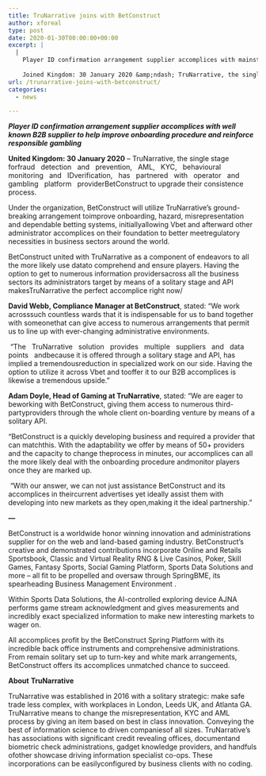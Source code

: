 ```yaml
---
title: TruNarrative joins with BetConstruct
author: xforeal 
type: post
date: 2020-01-30T00:00:00+00:00
excerpt: |
  |
    Player ID confirmation arrangement supplier accomplices with mainstream B2B&amp;nbsp;supplier to help improve onboarding procedure and support responsible&amp;nbsp;gambling 
    
    Joined Kingdom: 30 January 2020 &amp;ndash; TruNarrative, the single stage forfraud&amp;nbsp;&amp;nbsp; detection&amp;nbsp;&amp;nbsp; and&amp;nbsp;&amp;nbsp; prevention,&amp;nbsp;&amp;nbsp; AML,&amp;nbsp;&amp;nbsp; KYC,&amp;nbsp;&amp;nbsp; behavioural&amp;nbsp;&amp;nbsp; monitoring&amp;nbsp;&amp;nbsp; and&amp;nbsp;&amp;nbsp; IDverification,&amp;nbsp;&amp;nbsp; has&amp;nbsp;&amp;nbsp; partnered&amp;nbsp;&amp;nbsp; with&amp;nbsp;&amp;nbsp; operator&amp;nbsp;&amp;nbsp; and&amp;nbsp;&amp;nbsp; gambling&amp;nbsp;&amp;nbsp; platform&amp;nbsp;&amp;nbsp; providerBetConstruct to improve their consistence process
url: /trunarrative-joins-with-betconstruct/
categories:
  - news

---
```

**_Player ID confirmation arrangement supplier accomplices with well known B2B&nbsp;_****_supplier to help improve onboarding procedure and reinforce responsible&nbsp;_****_gambling_**

**United Kingdom: 30 January 2020** &ndash; TruNarrative, the single stage forfraud&nbsp;&nbsp; detection&nbsp;&nbsp; and&nbsp;&nbsp; prevention,&nbsp;&nbsp; AML,&nbsp;&nbsp; KYC,&nbsp;&nbsp; behavioural&nbsp;&nbsp; monitoring&nbsp;&nbsp; and&nbsp;&nbsp; IDverification,&nbsp;&nbsp; has&nbsp;&nbsp; partnered&nbsp;&nbsp; with&nbsp;&nbsp; operator&nbsp;&nbsp; and&nbsp;&nbsp; gambling&nbsp;&nbsp; platform&nbsp;&nbsp; providerBetConstruct to upgrade their consistence process.

Under the organization, BetConstruct will utilize TruNarrative&rsquo;s ground-breaking arrangement toimprove onboarding, hazard, misrepresentation and dependable betting systems, initiallyallowing Vbet and afterward other administrator accomplices on their foundation to better meetregulatory necessities in business sectors around the world.

BetConstruct united with TruNarrative as a component of endeavors to all the more likely use datato comprehend and ensure players. Having the option to get to numerous information providersacross all the business sectors its administrators target by means of a solitary stage and API makesTruNarrative the perfect accomplice right now/ 

**David Webb, Compliance Manager at BetConstruct**, stated: &ldquo;We work acrosssuch countless wards that it is indispensable for us to band together with someonethat can give access to numerous arrangements that permit us to line up with ever-changing administrative environments.

&nbsp;&ldquo;The&nbsp;&nbsp; TruNarrative&nbsp;&nbsp; solution&nbsp;&nbsp; provides&nbsp;&nbsp; multiple&nbsp;&nbsp; suppliers&nbsp;&nbsp; and&nbsp;&nbsp; data&nbsp;&nbsp; points&nbsp;&nbsp; andbecause it is offered through a solitary stage and API, has implied a tremendousreduction in specialized work on our side. Having the option to utilize it across Vbet and tooffer it to our B2B accomplices is likewise a tremendous upside.&rdquo;

**Adam Doyle, Head of Gaming at TruNarrative**, stated: &ldquo;We are eager to beworking with BetConstruct, giving them access to numerous third-partyproviders through the whole client on-boarding venture by means of a solitary API.

&ldquo;BetConstruct is a quickly developing business and required a provider that can matchthis. With the adaptability we offer by means of 50+ providers and the capacity to change theprocess in minutes, our accomplices can all the more likely deal with the onboarding procedure andmonitor players once they are marked up.

&nbsp;&ldquo;With our answer, we can not just assistance BetConstruct and its accomplices in theircurrent advertises yet ideally assist them with developing into new markets as they open,making it the ideal partnership.&rdquo;

 **&#8212;** 

BetConstruct is a worldwide honor winning innovation and administrations supplier for on the web and land-based gaming industry. BetConstruct&rsquo;s creative and demonstrated contributions incorporate Online and Retails Sportsbook, Classic and Virtual Reality RNG & Live Casinos, Poker, Skill Games, Fantasy Sports, Social Gaming Platform, Sports Data Solutions and more &ndash; all fit to be propelled and oversaw through SpringBME, its spearheading Business Management Environment .

Within Sports Data Solutions, the AI-controlled exploring device AJNA performs game stream acknowledgment and gives measurements and incredibly exact specialized information to make new interesting markets to wager on.

All accomplices profit by the BetConstruct Spring Platform with its incredible back office instruments and comprehensive administrations. From remain solitary set up to turn-key and white mark arrangements, BetConstruct offers its accomplices unmatched chance to succeed.

**About** **TruNarrative**

TruNarrative was established in 2016 with a solitary strategic: make safe trade less complex, with workplaces in London, Leeds UK, and Atlanta GA. TruNarrative means to change the misrepresentation, KYC and AML process by giving an item based on best in class innovation. Conveying the best of information science to driven companiesof all sizes. TruNarrative&rsquo;s has associations with significant credit revealing offices, documentand biometric check administrations, gadget knowledge providers, and handfuls ofother showcase driving information specialist co-ops. These incorporations can be easilyconfigured by business clients with no coding.&nbsp;